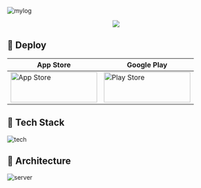 ![mylog](https://github.com/InKyoJeong/TIL/assets/48676844/775106fb-c9e7-4514-9722-89df7414dd1f)

<p align="center">
  <img src="https://img.shields.io/badge/release-v1.4.0-%23C63B64?style=flat" /> 
</p>

## 📌 Deploy

| App Store                                                                                                                                                                                                                              | Google Play                                                                                                                                                                                                                                               |
| -------------------------------------------------------------------------------------------------------------------------------------------------------------------------------------------------------------------------------------- | --------------------------------------------------------------------------------------------------------------------------------------------------------------------------------------------------------------------------------------------------------- |
| <a href="https://apps.apple.com/kr/app/id6449976767"><img alt="App Store" src="https://github-production-user-asset-6210df.s3.amazonaws.com/48676844/244942281-f73d38a6-7983-4d33-ae27-c48fa43cb076.png" height="70" width="200"/></a> | <a href="https://play.google.com/store/apps/details?id=com.ingg.mylog"><img alt="Play Store" src="https://github-production-user-asset-6210df.s3.amazonaws.com/48676844/244944937-a25936c3-223a-44a2-90c2-943a30513bbb.png" height="70" width="200"/></a> |

## 📌 Tech Stack

![tech](https://github-production-user-asset-6210df.s3.amazonaws.com/48676844/245780151-931fd1cc-520b-411a-a725-ec025d73d73c.png?X-Amz-Algorithm=AWS4-HMAC-SHA256&X-Amz-Credential=AKIAIWNJYAX4CSVEH53A%2F20230614%2Fus-east-1%2Fs3%2Faws4_request&X-Amz-Date=20230614T114523Z&X-Amz-Expires=300&X-Amz-Signature=a705e62fe892d592e6b867398f9ba8a0a00cac977eb9394f81afdc2d1902129c&X-Amz-SignedHeaders=host&actor_id=48676844&key_id=0&repo_id=607555602)

## 📌 Architecture

![server](https://github-production-user-asset-6210df.s3.amazonaws.com/48676844/244952924-d7e600f6-3559-4d73-a2f2-c99eb39615ba.png?X-Amz-Algorithm=AWS4-HMAC-SHA256&X-Amz-Credential=AKIAIWNJYAX4CSVEH53A%2F20230611%2Fus-east-1%2Fs3%2Faws4_request&X-Amz-Date=20230611T164536Z&X-Amz-Expires=300&X-Amz-Signature=322f7bd99bdf41bbad13daf7959316d56b154abec872981502672ea9e32e4146&X-Amz-SignedHeaders=host&actor_id=48676844&key_id=0&repo_id=607555602)
